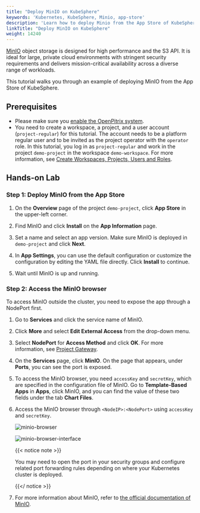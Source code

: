 ```yaml
---
title: "Deploy MinIO on KubeSphere"
keywords: 'Kubernetes, KubeSphere, Minio, app-store'
description: 'Learn how to deploy Minio from the App Store of KubeSphere and access its service.'
linkTitle: "Deploy MinIO on KubeSphere"
weight: 14240
---
```

[MinIO](https://min.io/) object storage is designed for high performance and the S3 API. It is ideal for large, private cloud environments with stringent security requirements and delivers mission-critical availability across a diverse range of workloads.

This tutorial walks you through an example of deploying MinIO from the App Store of KubeSphere.

## Prerequisites

- Please make sure you [enable the OpenPitrix system](../../../pluggable-components/app-store/).
- You need to create a workspace, a project, and a user account (`project-regular`) for this tutorial. The account needs to be a platform regular user and to be invited as the project operator with the `operator` role. In this tutorial, you log in as `project-regular` and work in the project `demo-project` in the workspace `demo-workspace`. For more information, see [Create Workspaces, Projects, Users and Roles](../../../quick-start/create-workspace-and-project/).

## Hands-on Lab

### Step 1: Deploy MinIO from the App Store

1. On the **Overview** page of the project `demo-project`, click **App Store** in the upper-left corner.

2. Find MinIO and click **Install** on the **App Information** page.

3. Set a name and select an app version. Make sure MinIO is deployed in `demo-project` and click **Next**.

4. In **App Settings**, you can use the default configuration or customize the configuration by editing the YAML file directly. Click **Install** to continue.

5. Wait until MinIO is up and running.

### Step 2: Access the MinIO browser

To access MinIO outside the cluster, you need to expose the app through a NodePort first.

1. Go to **Services** and click the service name of MinIO.

2. Click **More** and select **Edit External  Access** from the drop-down menu.

3. Select **NodePort** for **Access Method** and click **OK**. For more information, see [Project Gateway](../../../project-administration/project-gateway/).

4. On the **Services** page, click **MinIO**. On the page that appears, under **Ports**, you can see the port is exposed.

5. To access the MinIO browser, you need `accessKey` and `secretKey`, which are specified in the configuration file of MinIO. Go to **Template-Based Apps** in **Apps**, click MinIO, and you can find the value of these two fields under the tab **Chart Files**.

6. Access the MinIO browser through `<NodeIP>:<NodePort>` using `accessKey` and `secretKey`.

   ![minio-browser](/images/docs/appstore/built-in-apps/minio-app/minio-browser.png)

   ![minio-browser-interface](/images/docs/appstore/built-in-apps/minio-app/minio-browser-interface.png)

   {{< notice note >}}

   You may need to open the port in your security groups and configure related port forwarding rules depending on where your Kubernetes cluster is deployed.

   {{</ notice >}} 

7. For more information about MinIO, refer to [the official documentation of MinIO](https://docs.min.io/).
